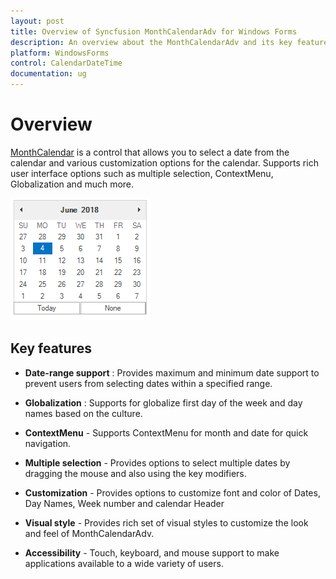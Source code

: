 ```yaml
---
layout: post
title: Overview of Syncfusion MonthCalendarAdv for Windows Forms
description: An overview about the MonthCalendarAdv and its key features like multiple selection, ContextMenu, Globalization and Visual style
platform: WindowsForms
control: CalendarDateTime
documentation: ug
---
```

# Overview

 [MonthCalendar](https://help.syncfusion.com/cr/cref_files/windowsforms/Syncfusion.Tools.Windows~Syncfusion.Windows.Forms.Tools.MonthCalendarAdv.html) is a control that allows you to select a date from the calendar and various customization options for the calendar. Supports rich user interface options such as multiple selection, ContextMenu, Globalization and much more.

![Overview of MonthCalendarAdv](CalendarDateTime_images/MonthCalenderAdv-img1.png)

## Key features

* **Date-range support** : Provides maximum and minimum date support to prevent users from selecting dates within a specified range.

* **Globalization** : Supports for globalize first day of the week and day names based on the culture.

* **ContextMenu** - Supports ContextMenu for month and date for quick navigation. 

* **Multiple selection** - Provides options to select multiple dates by dragging the mouse and also using the key modifiers.

* **Customization** - Provides options to customize font and color of Dates, Day Names, Week number and  calendar Header

* **Visual style** - Provides rich set of visual styles to customize the look and feel of MonthCalendarAdv.

* **Accessibility** - Touch, keyboard, and mouse support to make applications available to a wide variety of users.